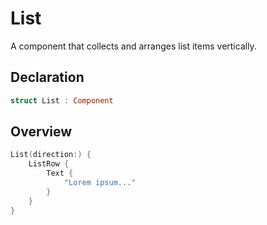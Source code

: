 # List

A component that collects and arranges list items vertically.

## Declaration

```swift
struct List : Component
```

## Overview

```swift
List(direction:) {
    ListRow {
        Text {
            "Lorem ipsum..."
        }
    }
}
```
